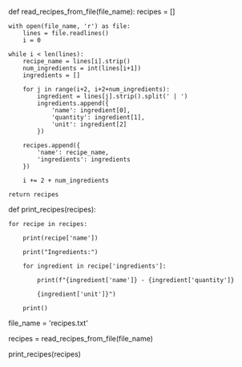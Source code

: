 def read_recipes_from_file(file_name): recipes = []

    with open(file_name, 'r') as file:
        lines = file.readlines()
        i = 0
    
    while i < len(lines):
        recipe_name = lines[i].strip()
        num_ingredients = int(lines[i+1])
        ingredients = []
        
        for j in range(i+2, i+2+num_ingredients):
            ingredient = lines[j].strip().split(' | ')
            ingredients.append({
                'name': ingredient[0],
                'quantity': ingredient[1],
                'unit': ingredient[2]
            })
        
        recipes.append({
            'name': recipe_name,
            'ingredients': ingredients
        })
        
        i += 2 + num_ingredients

    return recipes

def print_recipes(recipes):

    for recipe in recipes:

        print(recipe['name'])

        print("Ingredients:")

        for ingredient in recipe['ingredients']:

            print(f"{ingredient['name']} - {ingredient['quantity']} 

            {ingredient['unit']}")

        print()

file_name = 'recipes.txt'

recipes = read_recipes_from_file(file_name)

print_recipes(recipes)